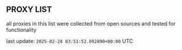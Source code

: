 ## PROXY LIST

all proxies in this list were collected from open sources and tested for functionality

last update: `2025-02-28 03:51:52.092890+00:00` UTC